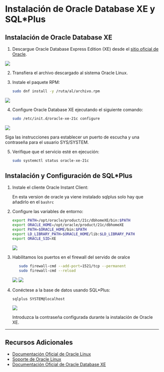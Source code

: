 # Instalación de Oracle Database XE y SQL\*Plus

## Instalación de Oracle Database XE

1. Descargue Oracle Database Express Edition (XE) desde el [sitio oficial de Oracle](https://www.oracle.com/database/technologies/appdev/xe.html).

<image src="/img/Captura desde 2025-01-17 10-15-10.png">

2. Transfiera el archivo descargado al sistema Oracle Linux.

3. Instale el paquete RPM:

   ```bash
   sudo dnf install -y /ruta/al/archivo.rpm
   ```

<image src="/img/Captura desde 2025-01-17 11-14-15.png">


4. Configure Oracle Database XE ejecutando el siguiente comando:

   ```bash
   sudo /etc/init.d/oracle-xe-21c configure
   ```

<image src="/img/Captura desde 2025-01-22 09-33-24.png">

   Siga las instrucciones para establecer un puerto de escucha y una contraseña para el usuario SYS/SYSTEM.

5. Verifique que el servicio esté en ejecución:

   ```bash
   sudo systemctl status oracle-xe-21c
   ```

## Instalación y Configuración de SQL\*Plus

1. Instale el cliente Oracle Instant Client:

   En esta version de oracle ya viene instalado sqlplus solo hay que añadirlo en el `bashrc`

2. Configure las variables de entorno:

   ```bash
   export PATH=/opt/oracle/product/21c/dbhomeXE/bin:$PATH
   export ORACLE_HOME=/opt/oracle/product/21c/dbhomeXE
   export PATH=$ORACLE_HOME/bin:$PATH
   export LD_LIBRARY_PATH=$ORACLE_HOME/lib:$LD_LIBRARY_PATH
   export ORACLE_SID=XE

   ```
   
   <image src="/img/Captura desde 2025-01-24 10-30-32.png">

3. Habilitamos los puertos en el firewall del servido de oralce

   ```bash
      sudo firewall-cmd --add-port=1521/tcp --permanent
      sudo firewall-cmd --reload
   ```

   <image src="/img/Captura desde 2025-01-24 10-30-45.png">

   <image src="/img/Captura desde 2025-01-24 10-31-02.png">

5. Conéctese a la base de datos usando SQL\*Plus:

   ```bash
   sqlplus SYSTEM@localhost
   ```

   <image src="/img/Captura desde 2025-01-24 12-34-43.png">

   Introduzca la contraseña configurada durante la instalación de Oracle XE.

---

## Recursos Adicionales

- [Documentación Oficial de Oracle Linux](https://docs.oracle.com/en/operating-systems/)
- [Soporte de Oracle Linux](https://www.oracle.com/support/)
- [Documentación Oficial de Oracle Database XE](https://docs.oracle.com/en/database/)
